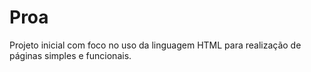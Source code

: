 # Proa
Projeto inicial com foco no uso da linguagem HTML para realização de páginas simples e funcionais.
